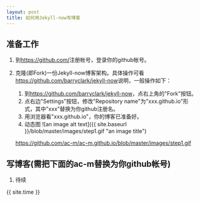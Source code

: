 ```yaml
---
layout: post
title: 如何用Jekyll-now写博客
---
```


## 准备工作

1. 到<https://github.com/>注册帐号，登录你的github帐号。
1. 克隆(即Fork)一份Jekyll-now博客架构。具体操作可看<https://github.com/barryclark/jekyll-now>说明，一般操作如下：
    1. 到<https://github.com/barryclark/jekyll-now>，点右上角的"Fork"按钮。
    1. 点右边"Settings"按钮，修改"Repository name"为"xxx.github.io"形式，其中"xxx"替换为你github注册名。
    1. 用浏览器看"xxx.github.io"，你的博客已准备好。
    1. 动态图 ![an image alt text]({{ site.baseurl }}/blob/master/images/step1.gif "an image title")
    
    <https://github.com/ac-m/ac-m.github.io/blob/master/images/step1.gif>
        
        
## 写博客(需把下面的ac-m替换为你github帐号)

1. 待续

{{ site.time }}
